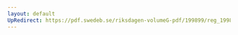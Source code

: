```yaml
---
layout: default
UpRedirect: https://pdf.swedeb.se/riksdagen-volumeG-pdf/199899/reg_199899/reg_199899_0044.pdf
---
```

